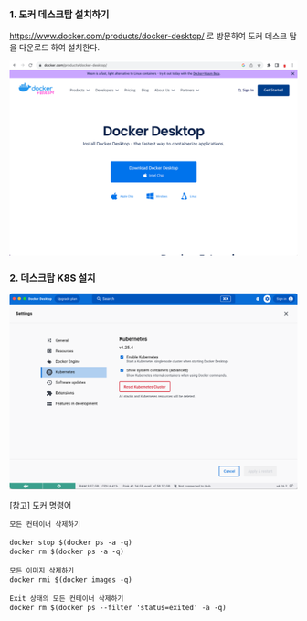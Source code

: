 
### 1. 도커 데스크탑 설치하기 ###

https://www.docker.com/products/docker-desktop/ 로 방문하여 도커 데스크 탑을 다운로드 하여 설치한다.

![](https://github.com/gnosia93/spark-on-eks/blob/main/images/docker-desktop-install.png)


### 2. 데스크탑 K8S 설치 ###

![](https://github.com/gnosia93/spark-on-eks/blob/main/images/docker-desktop-k8s.png)


[참고] 도커 명령어 
```
모든 컨테이너 삭제하기

docker stop $(docker ps -a -q)
docker rm $(docker ps -a -q)

모든 이미지 삭제하기
docker rmi $(docker images -q)

Exit 상태의 모든 컨테이너 삭제하기
docker rm $(docker ps --filter 'status=exited' -a -q)
```



